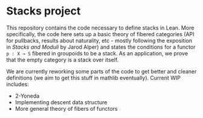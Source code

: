 # Stacks project 

This repository contains the code necessary to define stacks in Lean. More specifically, the code here sets up a basic theory of fibered categories (API for pullbacks, results about naturality, etc - mostly following the exposition in *Stacks and Moduli* by Jarod Alper) and states the conditions for a functor `p : X → S` fibered in groupoids to be a stack. As an application, we prove that the empty category is a stack over itself.

We are currently reworking some parts of the code to get better and cleaner definitions (we aim to get this stuff in mathlib eventually). Current WIP includes: 
- 2-Yoneda
- Implementing descent data structure 
- More general theory of fibers of functors  



